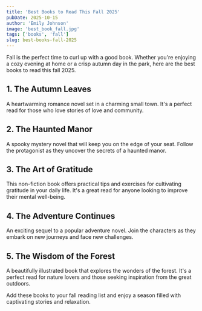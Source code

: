 ```yaml
---
title: 'Best Books to Read This Fall 2025'
pubDate: 2025-10-15
author: 'Emily Johnson'
image: 'best_book_fall.jpg'
tags: ['books', 'fall']
slug: best-books-fall-2025
---
```


Fall is the perfect time to curl up with a good book. Whether you're enjoying a cozy evening at home or a crisp autumn day in the park, here are the best books to read this fall 2025.

## 1. The Autumn Leaves

A heartwarming romance novel set in a charming small town. It's a perfect read for those who love stories of love and community.

## 2. The Haunted Manor

A spooky mystery novel that will keep you on the edge of your seat. Follow the protagonist as they uncover the secrets of a haunted manor.

## 3. The Art of Gratitude

This non-fiction book offers practical tips and exercises for cultivating gratitude in your daily life. It's a great read for anyone looking to improve their mental well-being.

## 4. The Adventure Continues

An exciting sequel to a popular adventure novel. Join the characters as they embark on new journeys and face new challenges.

## 5. The Wisdom of the Forest

A beautifully illustrated book that explores the wonders of the forest. It's a perfect read for nature lovers and those seeking inspiration from the great outdoors.

Add these books to your fall reading list and enjoy a season filled with captivating stories and relaxation.
